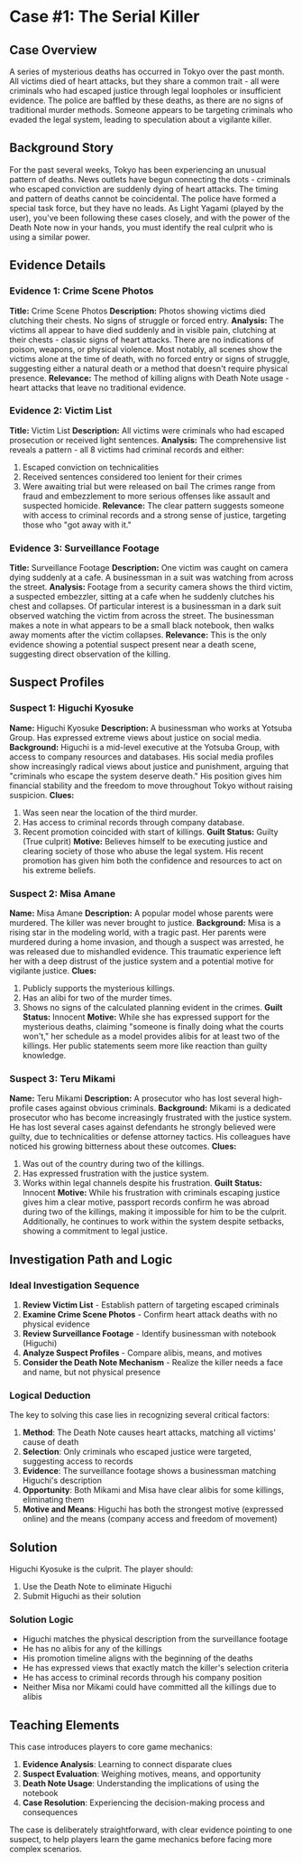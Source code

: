 # Case #1: The Serial Killer

## Case Overview

A series of mysterious deaths has occurred in Tokyo over the past month. All victims died of heart attacks, but they share a common trait - all were criminals who had escaped justice through legal loopholes or insufficient evidence. The police are baffled by these deaths, as there are no signs of traditional murder methods. Someone appears to be targeting criminals who evaded the legal system, leading to speculation about a vigilante killer.

## Background Story

For the past several weeks, Tokyo has been experiencing an unusual pattern of deaths. News outlets have begun connecting the dots - criminals who escaped conviction are suddenly dying of heart attacks. The timing and pattern of deaths cannot be coincidental. The police have formed a special task force, but they have no leads. As Light Yagami (played by the user), you've been following these cases closely, and with the power of the Death Note now in your hands, you must identify the real culprit who is using a similar power.

## Evidence Details

### Evidence 1: Crime Scene Photos
**Title:** Crime Scene Photos
**Description:** Photos showing victims died clutching their chests. No signs of struggle or forced entry.
**Analysis:** The victims all appear to have died suddenly and in visible pain, clutching at their chests - classic signs of heart attacks. There are no indications of poison, weapons, or physical violence. Most notably, all scenes show the victims alone at the time of death, with no forced entry or signs of struggle, suggesting either a natural death or a method that doesn't require physical presence.
**Relevance:** The method of killing aligns with Death Note usage - heart attacks that leave no traditional evidence.

### Evidence 2: Victim List
**Title:** Victim List
**Description:** All victims were criminals who had escaped prosecution or received light sentences.
**Analysis:** The comprehensive list reveals a pattern - all 8 victims had criminal records and either:
1. Escaped conviction on technicalities
2. Received sentences considered too lenient for their crimes
3. Were awaiting trial but were released on bail
The crimes range from fraud and embezzlement to more serious offenses like assault and suspected homicide.
**Relevance:** The clear pattern suggests someone with access to criminal records and a strong sense of justice, targeting those who "got away with it."

### Evidence 3: Surveillance Footage
**Title:** Surveillance Footage
**Description:** One victim was caught on camera dying suddenly at a cafe. A businessman in a suit was watching from across the street.
**Analysis:** Footage from a security camera shows the third victim, a suspected embezzler, sitting at a cafe when he suddenly clutches his chest and collapses. Of particular interest is a businessman in a dark suit observed watching the victim from across the street. The businessman makes a note in what appears to be a small black notebook, then walks away moments after the victim collapses.
**Relevance:** This is the only evidence showing a potential suspect present near a death scene, suggesting direct observation of the killing.

## Suspect Profiles

### Suspect 1: Higuchi Kyosuke
**Name:** Higuchi Kyosuke
**Description:** A businessman who works at Yotsuba Group. Has expressed extreme views about justice on social media.
**Background:** Higuchi is a mid-level executive at the Yotsuba Group, with access to company resources and databases. His social media profiles show increasingly radical views about justice and punishment, arguing that "criminals who escape the system deserve death." His position gives him financial stability and the freedom to move throughout Tokyo without raising suspicion.
**Clues:**
1. Was seen near the location of the third murder.
2. Has access to criminal records through company database.
3. Recent promotion coincided with start of killings.
**Guilt Status:** Guilty (True culprit)
**Motive:** Believes himself to be executing justice and clearing society of those who abuse the legal system. His recent promotion has given him both the confidence and resources to act on his extreme beliefs.

### Suspect 2: Misa Amane
**Name:** Misa Amane
**Description:** A popular model whose parents were murdered. The killer was never brought to justice.
**Background:** Misa is a rising star in the modeling world, with a tragic past. Her parents were murdered during a home invasion, and though a suspect was arrested, he was released due to mishandled evidence. This traumatic experience left her with a deep distrust of the justice system and a potential motive for vigilante justice.
**Clues:**
1. Publicly supports the mysterious killings.
2. Has an alibi for two of the murder times.
3. Shows no signs of the calculated planning evident in the crimes.
**Guilt Status:** Innocent
**Motive:** While she has expressed support for the mysterious deaths, claiming "someone is finally doing what the courts won't," her schedule as a model provides alibis for at least two of the killings. Her public statements seem more like reaction than guilty knowledge.

### Suspect 3: Teru Mikami
**Name:** Teru Mikami
**Description:** A prosecutor who has lost several high-profile cases against obvious criminals.
**Background:** Mikami is a dedicated prosecutor who has become increasingly frustrated with the justice system. He has lost several cases against defendants he strongly believed were guilty, due to technicalities or defense attorney tactics. His colleagues have noticed his growing bitterness about these outcomes.
**Clues:**
1. Was out of the country during two of the killings.
2. Has expressed frustration with the justice system.
3. Works within legal channels despite his frustration.
**Guilt Status:** Innocent
**Motive:** While his frustration with criminals escaping justice gives him a clear motive, passport records confirm he was abroad during two of the killings, making it impossible for him to be the culprit. Additionally, he continues to work within the system despite setbacks, showing a commitment to legal justice.

## Investigation Path and Logic

### Ideal Investigation Sequence
1. **Review Victim List** - Establish pattern of targeting escaped criminals
2. **Examine Crime Scene Photos** - Confirm heart attack deaths with no physical evidence
3. **Review Surveillance Footage** - Identify businessman with notebook (Higuchi)
4. **Analyze Suspect Profiles** - Compare alibis, means, and motives
5. **Consider the Death Note Mechanism** - Realize the killer needs a face and name, but not physical presence

### Logical Deduction
The key to solving this case lies in recognizing several critical factors:

1. **Method**: The Death Note causes heart attacks, matching all victims' cause of death
2. **Selection**: Only criminals who escaped justice were targeted, suggesting access to records
3. **Evidence**: The surveillance footage shows a businessman matching Higuchi's description
4. **Opportunity**: Both Mikami and Misa have clear alibis for some killings, eliminating them
5. **Motive and Means**: Higuchi has both the strongest motive (expressed online) and the means (company access and freedom of movement)

## Solution

Higuchi Kyosuke is the culprit. The player should:
1. Use the Death Note to eliminate Higuchi
2. Submit Higuchi as their solution

### Solution Logic
- Higuchi matches the physical description from the surveillance footage
- He has no alibis for any of the killings
- His promotion timeline aligns with the beginning of the deaths
- He has expressed views that exactly match the killer's selection criteria
- He has access to criminal records through his company position
- Neither Misa nor Mikami could have committed all the killings due to alibis

## Teaching Elements

This case introduces players to core game mechanics:
1. **Evidence Analysis**: Learning to connect disparate clues
2. **Suspect Evaluation**: Weighing motives, means, and opportunity
3. **Death Note Usage**: Understanding the implications of using the notebook
4. **Case Resolution**: Experiencing the decision-making process and consequences

The case is deliberately straightforward, with clear evidence pointing to one suspect, to help players learn the game mechanics before facing more complex scenarios. 